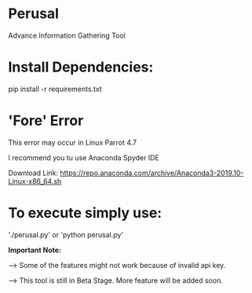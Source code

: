 # Perusal
Advance Information Gathering Tool

# Install Dependencies:
pip install -r requirements.txt

# 'Fore' Error
This error may occur in Linux Parrot 4.7

I recommend you tu use Anaconda Spyder IDE
  
  Download Link: https://repo.anaconda.com/archive/Anaconda3-2019.10-Linux-x86_64.sh
  
# To execute simply use:
'./perusal.py' or 'python perusal.py'

**Important Note:**

--> Some of the features might not work because of invalid api key.

--> This tool is still in Beta Stage. More feature will be added soon.


